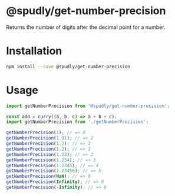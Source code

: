 # @spudly/get-number-precision

Returns the number of digits after the decimal point for a number.

# Installation

```bash
npm install --save @spudly/get-number-precision
```

# Usage

```js
import getNumberPrecision from '@spudly/get-number-precision';

const add = curry((a, b, c) => a + b + c);
import getNumberPrecision from './getNumberPrecision';

getNumberPrecision(1); // => 0
getNumberPrecision(1.01); // => 2
getNumberPrecision(1.2); // => 1
getNumberPrecision(1.2); // => 1
getNumberPrecision(1.23); // => 2
getNumberPrecision(1.234); // => 3
getNumberPrecision(1.2345); // => 4
getNumberPrecision(1.23456); // => 5
getNumberPrecision(NaN); // => 0
getNumberPrecision(Infinity); // => 0
getNumberPrecision(-Infinity); // => 0
```
